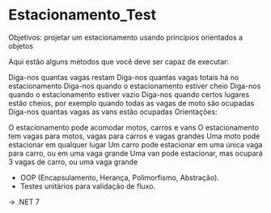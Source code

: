 # Estacionamento_Test

Objetivos: projetar um estacionamento usando princípios orientados a objetos

Aqui estão alguns métodos que você deve ser capaz de executar:

Diga-nos quantas vagas restam
Diga-nos quantas vagas totais há no estacionamento
Diga-nos quando o estacionamento estiver cheio
Diga-nos quando o estacionamento estiver vazio
Diga-nos quando certos lugares estão cheios, por exemplo quando todas as vagas de moto são ocupadas
Diga-nos quantas vagas as vans estão ocupadas
Orientações:

O estacionamento pode acomodar motos, carros e vans
O estacionamento tem vagas para motos, vagas para carros e vagas grandes
Uma moto pode estacionar em qualquer lugar
Um carro pode estacionar em uma única vaga para carro, ou em uma vaga grande
Uma van pode estacionar, mas ocupará 3 vagas de carro, ou uma vaga grande


- OOP (Encapsulamento, Herança, Polimorfismo, Abstração).
- Testes unitários para validação de fluxo.

-> .NET 7

